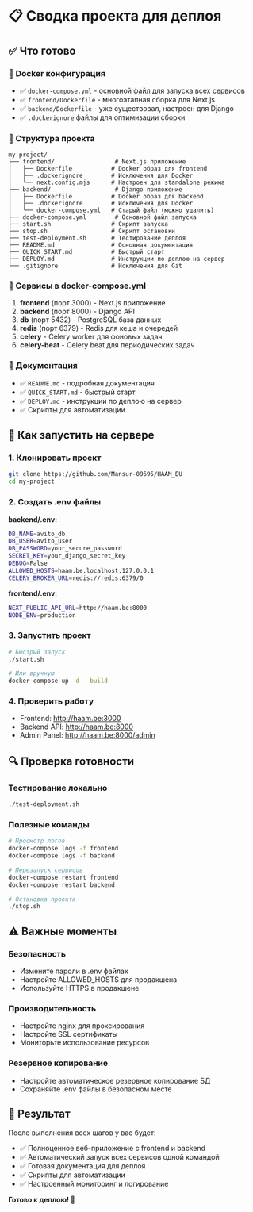 # 📋 Сводка проекта для деплоя

## ✅ Что готово

### 🐳 Docker конфигурация
- ✅ `docker-compose.yml` - основной файл для запуска всех сервисов
- ✅ `frontend/Dockerfile` - многоэтапная сборка для Next.js
- ✅ `backend/Dockerfile` - уже существовал, настроен для Django
- ✅ `.dockerignore` файлы для оптимизации сборки

### 📁 Структура проекта
```
my-project/
├── frontend/                 # Next.js приложение
│   ├── Dockerfile           # Docker образ для frontend
│   ├── .dockerignore        # Исключения для Docker
│   └── next.config.mjs      # Настроен для standalone режима
├── backend/                  # Django приложение
│   ├── Dockerfile           # Docker образ для backend
│   ├── .dockerignore        # Исключения для Docker
│   └── docker-compose.yml   # Старый файл (можно удалить)
├── docker-compose.yml        # Основной файл запуска
├── start.sh                 # Скрипт запуска
├── stop.sh                  # Скрипт остановки
├── test-deployment.sh       # Тестирование деплоя
├── README.md                # Основная документация
├── QUICK_START.md           # Быстрый старт
├── DEPLOY.md                # Инструкции по деплою на сервер
└── .gitignore               # Исключения для Git
```

### 🔧 Сервисы в docker-compose.yml
1. **frontend** (порт 3000) - Next.js приложение
2. **backend** (порт 8000) - Django API
3. **db** (порт 5432) - PostgreSQL база данных
4. **redis** (порт 6379) - Redis для кеша и очередей
5. **celery** - Celery worker для фоновых задач
6. **celery-beat** - Celery beat для периодических задач

### 📝 Документация
- ✅ `README.md` - подробная документация
- ✅ `QUICK_START.md` - быстрый старт
- ✅ `DEPLOY.md` - инструкции по деплою на сервер
- ✅ Скрипты для автоматизации

## 🚀 Как запустить на сервере

### 1. Клонировать проект
```bash
git clone https://github.com/Mansur-09595/HAAM_EU
cd my-project
```

### 2. Создать .env файлы

**backend/.env:**
```bash
DB_NAME=avito_db
DB_USER=avito_user
DB_PASSWORD=your_secure_password
SECRET_KEY=your_django_secret_key
DEBUG=False
ALLOWED_HOSTS=haam.be,localhost,127.0.0.1
CELERY_BROKER_URL=redis://redis:6379/0
```

**frontend/.env:**
```bash
NEXT_PUBLIC_API_URL=http://haam.be:8000
NODE_ENV=production
```

### 3. Запустить проект
```bash
# Быстрый запуск
./start.sh

# Или вручную
docker-compose up -d --build
```

### 4. Проверить работу
- Frontend: http://haam.be:3000
- Backend API: http://haam.be:8000
- Admin Panel: http://haam.be:8000/admin

## 🔍 Проверка готовности

### Тестирование локально
```bash
./test-deployment.sh
```

### Полезные команды
```bash
# Просмотр логов
docker-compose logs -f frontend
docker-compose logs -f backend

# Перезапуск сервисов
docker-compose restart frontend
docker-compose restart backend

# Остановка проекта
./stop.sh
```

## ⚠️ Важные моменты

### Безопасность
- Измените пароли в .env файлах
- Настройте ALLOWED_HOSTS для продакшена
- Используйте HTTPS в продакшене

### Производительность
- Настройте nginx для проксирования
- Настройте SSL сертификаты
- Мониторьте использование ресурсов

### Резервное копирование
- Настройте автоматическое резервное копирование БД
- Сохраняйте .env файлы в безопасном месте

## 🎯 Результат

После выполнения всех шагов у вас будет:
- ✅ Полноценное веб-приложение с frontend и backend
- ✅ Автоматический запуск всех сервисов одной командой
- ✅ Готовая документация для деплоя
- ✅ Скрипты для автоматизации
- ✅ Настроенный мониторинг и логирование

**Готово к деплою! 🚀** 